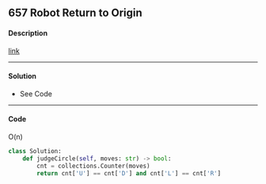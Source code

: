 ## 657 Robot Return to Origin

#### Description

[link](https://leetcode.com/problems/robot-return-to-origin/)

---

#### Solution

- See Code

---

#### Code

O(n)

```python
class Solution:
    def judgeCircle(self, moves: str) -> bool:
        cnt = collections.Counter(moves)
        return cnt['U'] == cnt['D'] and cnt['L'] == cnt['R']
```